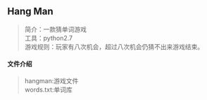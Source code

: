 ## Hang Man
>简介：一款猜单词游戏  
>工具：python2.7  
>游戏规则：玩家有八次机会，超过八次机会仍猜不出来游戏结束。

#### 文件介绍
>hangman:游戏文件  
>words.txt:单词库


